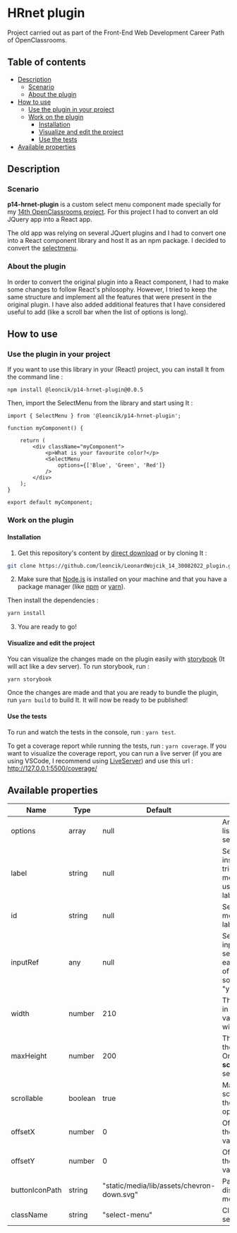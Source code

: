 # HRnet plugin

Project carried out as part of the Front-End Web Development Career Path of OpenClassrooms.

## Table of contents

-   [Description](#description)
    -   [Scenario](#scenario)
    -   [About the plugin](#about-the-plugin)
-   [How to use](#how-to-use)
    -   [Use the plugin in your project](#use-the-plugin-in-your-project)
    -   [Work on the plugin](#work-on-the-plugin)
        -   [Installation](#installation)
        -   [Visualize and edit the project](#visualize-and-edit-the-project)
        -   [Use the tests](#use-the-tests)
-   [Available properties](#available-properties)

## Description

### Scenario

**p14-hrnet-plugin** is a custom select menu component made specially for my [14th OpenClassrooms project](https://github.com/leoncik/LeonardWojcik_14_30082022_web-app). For this project I had to convert an old JQuery app into a React app.

The old app was relying on several JQuert plugins and I had to convert one into a React component library and host It as an npm package. I decided to convert the [selectmenu](https://github.com/jquery/jquery-ui/blob/main/ui/widgets/selectmenu.js).

### About the plugin

In order to convert the original plugin into a React component, I had to make some changes to follow React's philosophy. However, I tried to keep the same structure and implement all the features that were present in the original plugin. I have also added additional features that I have considered useful to add (like a scroll bar when the list of options is long).

## How to use

### Use the plugin in your project

If you want to use this library in your (React) project, you can install It from the command line :

```
npm install @leoncik/p14-hrnet-plugin@0.0.5
```

Then, import the SelectMenu from the library and start using It :

```
import { SelectMenu } from '@leoncik/p14-hrnet-plugin';

function myComponent() {

    return (
        <div className="myComponent">
            <p>What is your favourite color?</p>
            <SelectMenu
                options={['Blue', 'Green', 'Red']}
            />
        </div>
    );
}

export default myComponent;
```

### Work on the plugin

#### Installation

1. Get this repository's content by [direct download](https://github.com/leoncik/LeonardWojcik_14_30082022_plugin/archive/refs/heads/main.zip) or by cloning It :

```sh
git clone https://github.com/leoncik/LeonardWojcik_14_30082022_plugin.git
```

2. Make sure that [Node.js](https://nodejs.org/en/) is installed on your machine and that you have a package manager (like [npm](https://www.npmjs.com/) or [yarn](https://yarnpkg.com/)).

Then install the dependencies :

```sh
yarn install
```

3. You are ready to go!

#### Visualize and edit the project

You can visualize the changes made on the plugin easily with [storybook](https://storybook.js.org/) (It will act like a dev server). To run storybook, run :

```sh
yarn storybook
```

Once the changes are made and that you are ready to bundle the plugin, run `yarn build` to build It. It will now be ready to be published!

#### Use the tests

To run and watch the tests in the console, run : `yarn test`.

To get a coverage report while running the tests, run : `yarn coverage`. If you want to visualize the coverage report, you can run a live server (if you are using VSCode, I recommend using [LiveServer](https://marketplace.visualstudio.com/items?itemName=ritwickdey.LiveServer)) and use this url : http://127.0.0.1:5500/coverage/

## Available properties

| Name           | Type    | Default                                    | Description                                                                                                                                                                                                   |
| -------------- | ------- | ------------------------------------------ | ------------------------------------------------------------------------------------------------------------------------------------------------------------------------------------------------------------- |
| options        | array   | null                                       | An array containing the list of options for the select menu.                                                                                                                                                  |
| label          | string  | null                                       | Set the text content inside the button that triggers the select menu. By default It will use the first option as label.                                                                                       |
| id             | string  | null                                       | Set the _id_ of the select menu (useful to link to a label element).                                                                                                                                          |
| inputRef       | any     | null                                       | Set [ref](https://reactjs.org/docs/hooks-reference.html#useref) to the _select_ input element of the select menu. You can easily access the value of the input with something like : "yourRef.current.value". |
| width          | number  | 210                                        | The width of the menu, in pixels. When the value is _false_, a default width of 210px is used.                                                                                                                |
| maxHeight      | number  | 200                                        | The maximum height of the menu, in pixels. Only applied if the **scrollable** property is set to true.                                                                                                        |
| scrollable     | boolean | true                                       | Makes the menu scrollable (useful if there are many options).                                                                                                                                                 |
| offsetX        | number  | 0                                          | Offset of the menu on the X axis (negative values are allowed).                                                                                                                                               |
| offsetY        | number  | 0                                          | Offset of the menu on the Y axis (negative values are allowed).                                                                                                                                               |
| buttonIconPath | string  | "static/media/lib/assets/chevron-down.svg" | Path to the icon to be displayed in the select menu button.                                                                                                                                                   |
| className      | string  | "select-menu"                              | Class name of the select menu.                                                                                                                                                                                |
